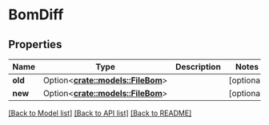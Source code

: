 # BomDiff

## Properties

Name | Type | Description | Notes
------------ | ------------- | ------------- | -------------
**old** | Option<[**crate::models::FileBom**](FileBOM.md)> |  | [optional]
**new** | Option<[**crate::models::FileBom**](FileBOM.md)> |  | [optional]

[[Back to Model list]](../README.md#documentation-for-models) [[Back to API list]](../README.md#documentation-for-api-endpoints) [[Back to README]](../README.md)


